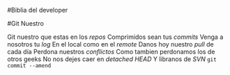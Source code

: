 #Biblia del developer

#Git Nuestro

  Git nuestro que estas en los *repos*
  Comprimidos sean tus *commits*
  Venga a nosotros tu *log*
  En el local como en el *remote*
  Danos hoy nuestro *pull* de cada día
  Perdona nuestros *conflictos*
  Como tambien perdonamos los de otros geeks
  No nos dejes caer en *detached HEAD*
  Y libranos  de *SVN*
  `git commit --amend`

